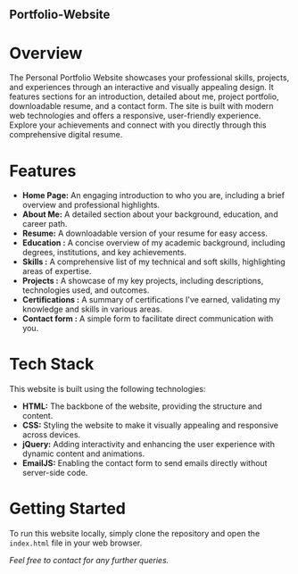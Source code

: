 ## Portfolio-Website

# Overview
The Personal Portfolio Website showcases your professional skills, projects, and experiences through an interactive and visually appealing design. It features sections for an introduction, detailed about me, project portfolio, downloadable resume, and a contact form. The site is built with modern web technologies and offers a responsive, user-friendly experience. Explore your achievements and connect with you directly through this comprehensive digital resume.

# Features

- **Home Page:** An engaging introduction to who you are, including a brief overview and professional highlights.
- **About Me:** A detailed section about your background, education, and career path.
- **Resume:** A downloadable version of your resume for easy access.
- **Education :** A concise overview of my academic background, including degrees, institutions, and key achievements.
- **Skills :** A comprehensive list of my technical and soft skills, highlighting areas of expertise.
- **Projects :** A showcase of my key projects, including descriptions, technologies used, and outcomes.
- **Certifications :**  A summary of certifications I've earned, validating my knowledge and skills in various areas.
- **Contact form  :** A simple form to facilitate direct communication with you.
    
# Tech Stack

This website is built using the following technologies:

- **HTML:** The backbone of the website, providing the structure and content.
- **CSS:** Styling the website to make it visually appealing and responsive across devices.
- **jQuery:** Adding interactivity and enhancing the user experience with dynamic content and animations.
- **EmailJS:** Enabling the contact form to send emails directly without server-side code.

# Getting Started

To run this website locally, simply clone the repository and open the `index.html` file in your web browser.

*Feel free to contact for any further queries.*


